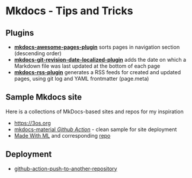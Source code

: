 # Mkdocs - Tips and Tricks

## Plugins

- [**mkdocs-awesome-pages-plugin**](https://github.com/lukasgeiter/mkdocs-awesome-pages-plugin) sorts pages in navigation section (descending order)
- [**mkdocs-git-revision-date-localized-plugin**](https://github.com/timvink/mkdocs-git-revision-date-localized-plugin) adds the date on which a Markdown file was last updated at the bottom of each page
- [**mkdocs-rss-plugin**](https://github.com/Guts/mkdocs-rss-plugin) generates a RSS feeds for created and updated pages, using git log and YAML frontmatter (page.meta)

## Sample Mkdocs site

Here is a collections of MkDocs-based sites and repos for my inspiration

- https://3os.org
- [mkdocs-material *Github Action*](https://github.com/squidfunk/mkdocs-material/blob/master/.github/workflows/documentation.yml) - clean sample for site deployment
- [Made With ML](https://madewithml.com) and corresponding [repo](https://github.com/GokuMohandas/mlops-course)

## Deployment

- [github-action-push-to-another-repository](https://github.com/marketplace/actions/push-directory-to-another-repository)